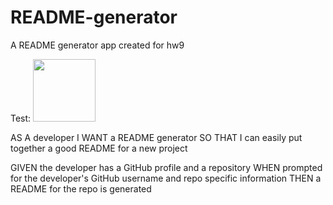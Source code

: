 # README-generator
A README generator app created for hw9

Test:
<img src="https://avatars2.githubusercontent.com/u/58493428?v=4" width="100" height="100">

AS A developer
I WANT a README generator
SO THAT I can easily put together a good README for a new project

GIVEN the developer has a GitHub profile and a repository
WHEN prompted for the developer's GitHub username and repo specific information
THEN a README for the repo is generated
